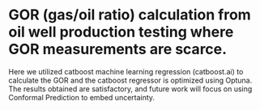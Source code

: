 # GOR (gas/oil ratio) calculation from oil well production testing where GOR measurements are scarce.
Here we utilized catboost machine learning regression (catboost.ai) to calculate the GOR and the catboost regressor is optimized using Optuna.
The results obtained are satisfactory, and future work will focus on using Conformal Prediction to embed uncertainty.
